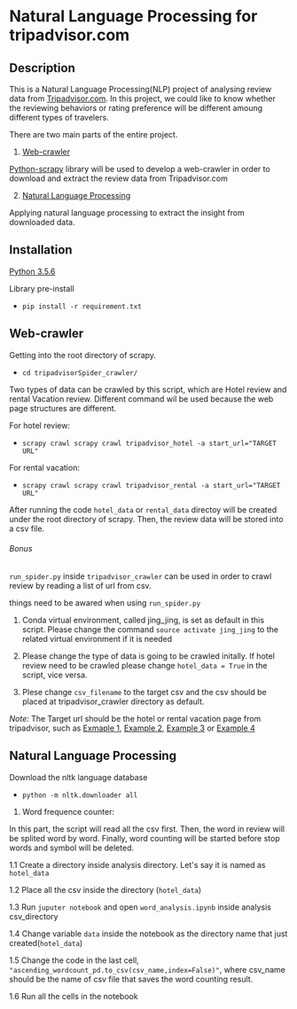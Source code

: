 # Natural Language Processing for tripadvisor.com

## Description
This is a Natural Language Processing(NLP) project of analysing review data from [Tripadvisor.com](https://www.tripadvisor.com/). In this project, we could like to know whether the reviewing behaviors or rating preference will be different amoung different types of travelers.

There are two main parts of the entire project.
  1. [Web-crawler](https://github.com/cfcdavidchan/tripadvisor#web-crawler)

  [Python-scrapy](https://scrapy.org/) library will be used to develop a web-crawler in order to download and extract the review data from Tripadvisor.com

  2. [Natural Language Processing](https://github.com/cfcdavidchan/tripadvisor#Natural-Language-Processing)

  Applying natural language processing to extract the insight from downloaded data.

## Installation
[Python 3.5.6](https://www.python.org/downloads/release/python-356/)

Library pre-install

* `pip install -r requirement.txt`

## Web-crawler

Getting into the root directory of scrapy.

* `cd tripadvisorSpider_crawler/`

Two types of data can be crawled by this script, which are Hotel review and rental Vacation review. Different command wil be used because the web page structures are different.

For hotel review:
* `scrapy crawl scrapy crawl tripadvisor_hotel -a start_url="TARGET URL"`

For rental vacation:
* `scrapy crawl scrapy crawl tripadvisor_rental -a start_url="TARGET URL"`


After running the code `hotel_data` or `rental_data` directoy will be created under the root directory of scrapy. Then, the review data will be stored into a csv file.


###### Bonus
`run_spider.py` inside `tripadvisor_crawler` can be used in order to crawl review by reading a list of url from csv.

things need to be awared when using `run_spider.py`
  1. Conda virtual environment, called jing_jing, is set as default in this script. Please change the command `source activate jing_jing` to the related virtual environment if it is needed

  2. Please change the type of data is going to be crawled initally. If hotel review need to be crawled please change `hotel_data = True` in the script, vice versa.

  3. Plese change `csv_filename` to the target csv and the csv should be placed at tripadvisor_crawler directory as default.


*Note:*   The Target url should be the hotel or rental vacation page from tripadvisor, such as [Exmaple 1](https://www.tripadvisor.com/Hotel_Review-g60982-d87011-Reviews-Prince_Waikiki-Honolulu_Oahu_Hawaii.html), [Example 2](https://www.tripadvisor.com/Hotel_Review-g60982-d1818106-Reviews-The_Modern_Honolulu-Honolulu_Oahu_Hawaii.html), [Example 3](https://www.tripadvisor.com/VacationRentalReview-g60982-d1739906-The_Bird_Cage_Waikiki_Hideaway_free_wi_fi-Honolulu_Oahu_Hawaii.html) or [Example 4](https://www.tripadvisor.com/VacationRentalReview-g60647-d4801464-Sunset_Beach_on_the_beach_near_the_Banzai_Pipeline-Haleiwa_Oahu_Hawaii.html)

## Natural Language Processing

Download the nltk language database

  * `python -m nltk.downloader all`



1.  Word frequence counter:

  In this part, the script will read all the csv first. Then, the word in review will be splited word by word. Finally, word counting will be started before stop words and symbol will be deleted. 

  1.1 Create a directory inside analysis directory. Let's say it is named as `hotel_data`

  1.2 Place all the csv inside the directory (`hotel_data`)

  1.3 Run `juputer notebook` and open `word_analysis.ipynb` inside analysis csv_directory

  1.4 Change variable `data` inside the notebook as the directory name that just created(`hotel_data`)

  1.5 Change the code in the last cell, `"ascending_wordcount_pd.to_csv(csv_name,index=False)"`, where csv_name should be the name of csv file that saves the word counting result.

  1.6 Run all the cells in the notebook
